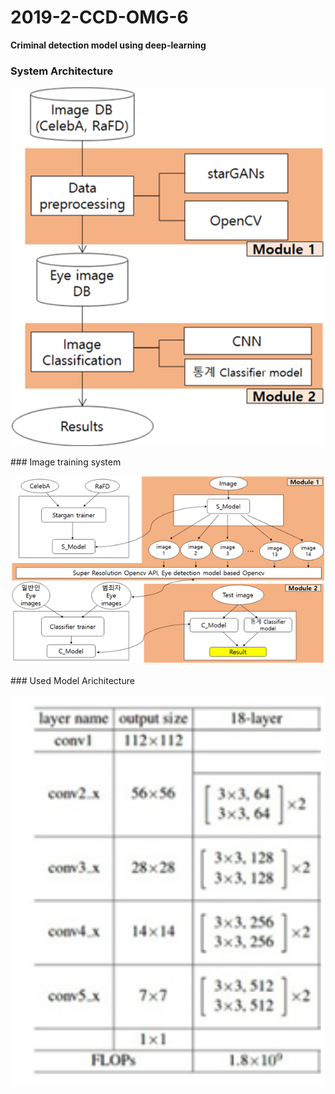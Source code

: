 # 2019-2-CCD-OMG-6
**Criminal detection model using deep-learning**
### System Architecture

<p align="center">
  <img src="./framework1.png", width="500">
</p>
### Image training system
<p align="center">
  <img src="./image_training_process.png", width="500">
</p>
### Used Model Arichitecture
<p align="center">
  <img src="./ResNet18.png", width="500">
</p>
